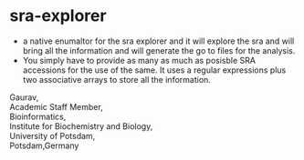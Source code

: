 # sra-explorer
- a native enumaltor for the sra explorer and it will explore the sra and will bring all the information and will generate the go to files for the analysis. 
- You simply have to provide as many as much as posisble SRA accessions for the use of the same. It uses a regular expressions plus two associative arrays to store all the information.

Gaurav, \
Academic Staff Member,\
Bioinformatics,\
Institute for Biochemistry and Biology,\
University of Potsdam,\
Potsdam,Germany
